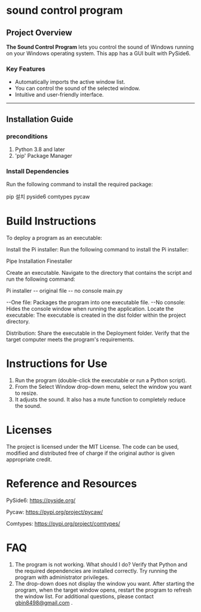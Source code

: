 # sound control program

## Project Overview 
**The Sound Control Program** lets you control the sound of Windows running on your Windows operating system. 
This app has a GUI built with PySide6.

### Key Features
- Automatically imports the active window list.
- You can control the sound of the selected window. 
- Intuitive and user-friendly interface.

---

## Installation Guide

### preconditions
1. Python 3.8 and later
2. 'pip' Package Manager

### Install Dependencies
Run the following command to install the required package:

pip 설치 pyside6 comtypes pycaw

# Build Instructions
To deploy a program as an executable:

Install the Pi installer: Run the following command to install the Pi installer:

Pipe Installation Finestaller

Create an executable. Navigate to the directory that contains the script and run the following command:

Pi installer -- original file -- no console main.py

--One file: Packages the program into one executable file.
--No console: Hides the console window when running the application.
Locate the executable: The executable is created in the dist folder within the project directory.

Distribution: Share the executable in the Deployment folder. Verify that the target computer meets the program's requirements.

# Instructions for Use

1. Run the program (double-click the executable or run a Python script).
2. From the Select Window drop-down menu, select the window you want to resize.
3. It adjusts the sound. It also has a mute function to completely reduce the sound. 

# Licenses
The project is licensed under the MIT License. The code can be used, modified and distributed free of charge if the original author is given appropriate credit.

# Reference and Resources

PySide6: https://pyside.org/

Pycaw: https://pypi.org/project/pycaw/

Comtypes: https://pypi.org/project/comtypes/

# FAQ
1. The program is not working. What should I do?
Verify that Python and the required dependencies are installed correctly.
Try running the program with administrator privileges.
2. The drop-down does not display the window you want.
After starting the program, when the target window opens, restart the program to refresh the window list.
For additional questions, please contact gbin8498@gmail.com .
